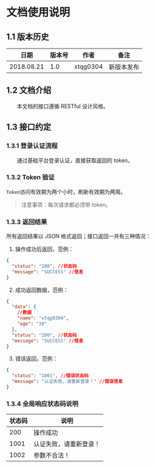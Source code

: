# 文档使用说明

## 1.1 版本历史

| 日期       | 版本号 | 作者     | 备注       |
| ---------- | ------ | -------- | ---------- |
| 2018.08.21 | 1.0    | xtqg0304 | 新版本发布 |

## 1.2 文档介绍

&emsp;&emsp;本文档的接口遵循 RESTful 设计风格。

## 1.3 接口约定

### 1.3.1 登录认证流程

&emsp;&emsp;通过基础平台登录认证，直接获取返回的 token。

### 1.3.2 Token 验证

`Token`访问有效期为两个小时，刷新有效期为两周。

> 注意事项：每次请求都必须带 token。

### 1.3.3 返回结果

所有返回结果以 JSON 格式返回；接口返回一共有三种情况：

1. 操作成功后返回，范例：

```json
{
  "status": "200", //状态码
  "message": "SUCCESS" //信息
}
```

2. 成功返回数据，范例：

```json
{
  "data": {
    //数据
    "name": "xtqg0304",
    "age": "28"
  },
  "status": "200", //状态码
  "message": "SUCCESS" //信息
}
```

3. 错误返回，范例：

```json
{
  "status": "1001", //错误状态码
  "message": "认证失败，请重新登录！" //错误信息
}
```

### 1.3.4 全局响应状态码说明

| 状态码 | 说明                   |
| ------ | ---------------------- |
| 200    | 操作成功               |
| 1001   | 认证失败，请重新登录！ |
| 1002   | 参数不合法！           |

